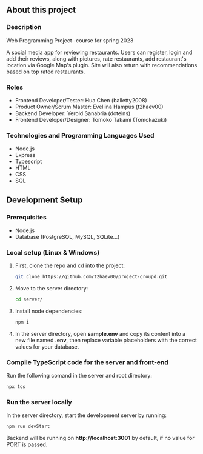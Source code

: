 ## About this project

### Description
Web Programming Project -course for spring 2023

A social media app for reviewing restaurants. Users can register, login and add their reviews, along with pictures, rate restaurants, add restaurant's location via Google Map's plugin. Site will also return with recommendations based on top rated restaurants.

### Roles
- Frontend Developer/Tester: Hua Chen (balletty2008) 
- Product Owner/Scrum Master: Eveliina Hampus (t2haev00) 
- Backend Developer: Yerold Sanabria (doteins)
- Frontend Developer/Designer: Tomoko Takami (Tomokazuki)

### Technologies and Programming Languages Used
- Node.js
- Express
- Typescript
- HTML
- CSS
- SQL

## Development Setup

### Prerequisites
- Node.js
- Database (PostgreSQL, MySQL, SQLite...)

### Local setup (Linux & Windows)

1. First, clone the repo and cd into the project:
   ```sh
   git clone https://github.com/t2haev00/project-groupd.git
   ```
   
2. Move to the server directory:
   ```sh
   cd server/
   ```
   
3. Install node dependencies:
   ```sh
   npm i
   ```
   
4. In the server directory, open **sample.env** and copy its content into a new file named **.env**, then replace variable placeholders with the correct values for your database.

### Compile TypeScript code for the server and front-end
Run the following comand in the server and root directory:
   ```sh
   npx tcs
   ```
  
### Run the server locally
In the server directory, start the development server by running:
   ```sh
   npm run devStart
   ```
Backend will be running on **http://localhost:3001** by default, if no value for PORT is passed.

